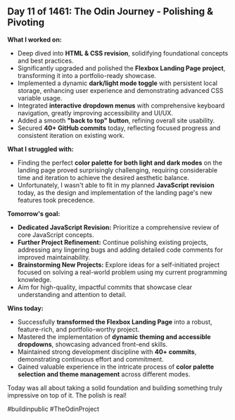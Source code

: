 ## Day 11 of 1461: The Odin Journey - Polishing & Pivoting

**What I worked on:**

- Deep dived into **HTML & CSS revision**, solidifying foundational concepts and best practices.
- Significantly upgraded and polished the **Flexbox Landing Page project**, transforming it into a portfolio-ready showcase.
- Implemented a dynamic **dark/light mode toggle** with persistent local storage, enhancing user experience and demonstrating advanced CSS variable usage.
- Integrated **interactive dropdown menus** with comprehensive keyboard navigation, greatly improving accessibility and UI/UX.
- Added a smooth **"back to top" button**, refining overall site usability.
- Secured **40+ GitHub commits** today, reflecting focused progress and consistent iteration on existing work.

**What I struggled with:**

- Finding the perfect **color palette for both light and dark modes** on the landing page proved surprisingly challenging, requiring considerable time and iteration to achieve the desired aesthetic balance.
- Unfortunately, I wasn't able to fit in my planned **JavaScript revision** today, as the design and implementation of the landing page's new features took precedence.

**Tomorrow's goal:**

- **Dedicated JavaScript Revision:** Prioritize a comprehensive review of core JavaScript concepts.
- **Further Project Refinement:** Continue polishing existing projects, addressing any lingering bugs and adding detailed code comments for improved maintainability.
- **Brainstorming New Projects:** Explore ideas for a self-initiated project focused on solving a real-world problem using my current programming knowledge.
- Aim for high-quality, impactful commits that showcase clear understanding and attention to detail.

**Wins today:**

- Successfully **transformed the Flexbox Landing Page** into a robust, feature-rich, and portfolio-worthy project.
- Mastered the implementation of **dynamic theming and accessible dropdowns**, showcasing advanced front-end skills.
- Maintained strong development discipline with **40+ commits**, demonstrating continuous effort and commitment.
- Gained valuable experience in the intricate process of **color palette selection and theme management** across different modes.

Today was all about taking a solid foundation and building something truly impressive on top of it. The polish is real!

#buildinpublic #TheOdinProject
